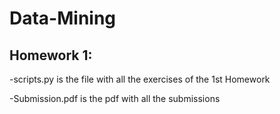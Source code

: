 # Data-Mining

## Homework 1:

-scripts.py is the file with all the exercises of the 1st Homework

-Submission.pdf is the pdf with all the submissions
